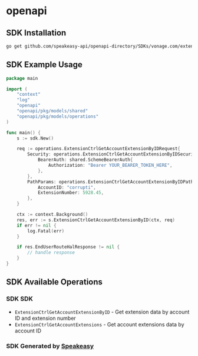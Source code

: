 # openapi

<!-- Start SDK Installation -->
## SDK Installation

```bash
go get github.com/speakeasy-api/openapi-directory/SDKs/vonage.com/extension/1.11.8/go
```
<!-- End SDK Installation -->

## SDK Example Usage
<!-- Start SDK Example Usage -->
```go
package main

import (
    "context"
    "log"
    "openapi"
    "openapi/pkg/models/shared"
    "openapi/pkg/models/operations"
)

func main() {
    s := sdk.New()

    req := operations.ExtensionCtrlGetAccountExtensionByIDRequest{
        Security: operations.ExtensionCtrlGetAccountExtensionByIDSecurity{
            BearerAuth: shared.SchemeBearerAuth{
                Authorization: "Bearer YOUR_BEARER_TOKEN_HERE",
            },
        },
        PathParams: operations.ExtensionCtrlGetAccountExtensionByIDPathParams{
            AccountID: "corrupti",
            ExtensionNumber: 5928.45,
        },
    }

    ctx := context.Background()
    res, err := s.ExtensionCtrlGetAccountExtensionByID(ctx, req)
    if err != nil {
        log.Fatal(err)
    }

    if res.EndUserRouteHalResponse != nil {
        // handle response
    }
}
```
<!-- End SDK Example Usage -->

<!-- Start SDK Available Operations -->
## SDK Available Operations

### SDK SDK

* `ExtensionCtrlGetAccountExtensionByID` - Get extension data by account ID and extension number
* `ExtensionCtrlGetAccountExtensions` - Get account extensions data by account ID
<!-- End SDK Available Operations -->

### SDK Generated by [Speakeasy](https://docs.speakeasyapi.dev/docs/using-speakeasy/client-sdks)
